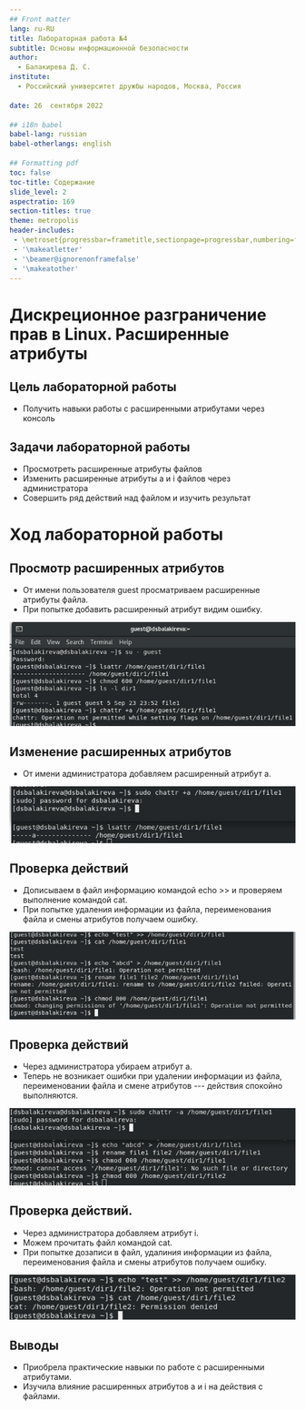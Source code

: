 ```yaml
---
## Front matter
lang: ru-RU
title: Лабораторная работа №4
subtitle: Основы информационной безопасности
author:
  - Балакирева Д. С.
institute:
  - Российский университет дружбы народов, Москва, Россия

date: 26  сентября 2022

## i18n babel
babel-lang: russian
babel-otherlangs: english

## Formatting pdf
toc: false
toc-title: Содержание
slide_level: 2
aspectratio: 169
section-titles: true
theme: metropolis
header-includes:
 - \metroset{progressbar=frametitle,sectionpage=progressbar,numbering=fraction}
 - '\makeatletter'
 - '\beamer@ignorenonframefalse'
 - '\makeatother'
---
```





# Дискреционное разграничение прав в Linux. Расширенные атрибуты

## Цель лабораторной работы

- Получить навыки работы с расширенными атрибутами через консоль

## Задачи лабораторной работы

- Просмотреть расширенные атрибуты файлов
- Изменить расширенные атрибуты a и i файлов через администратора
- Совершить ряд действий над файлом и изучить результат

# Ход лабораторной работы

## Просмотр расширенных атрибутов 

- От имени пользователя guest просматриваем расширенные атрибуты файла.
- При попытке добавить расширенный атрибут видим ошибку.

![Просмотр расширенных атрибутов](image/1.jpg)

## Изменение расширенных атрибутов

- От имени администратора добавляем расширенный атрибут a.

![Добавление расширенного атрибута а](image/2.jpg)

## Проверка действий

- Дописываем в файл информацию командой echo >> и проверяем выполнение командой cat.
- При попытке удаления информации из файла, переименования файла и смены атрибутов получаем ошибку. 

![Проверка действий при расширенном атрибуте а](image/3.jpg)

## Проверка действий

- Через администратора убираем атрибут а.
- Теперь не возникает ошибки при удалении информации из файла, переименовании файла и смене атрибутов --- действия спокойно выполняются.

![Проверка действий при отсутствии атрибута а](image/4.jpg)

## Проверка действий.

- Через администратора добавляем атрибут i.
- Можем прочитать файл командой cat.
- При попытке дозаписи в файл, удалиния информации из файла, переименования файла и смены атрибутов получаем ошибку.

![Проверка действий при расширенном атрибуте i](image/5.jpg)

## Выводы

- Приобрела практические навыки по работе с расширенными атрибутами.
- Изучила влияние расширенных атрибутов a и i на действия с файлами.






